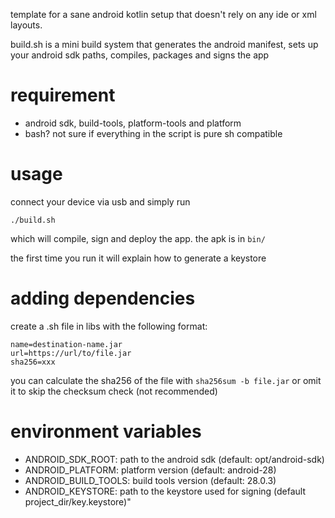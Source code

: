template for a sane android kotlin setup that doesn't rely on any ide or
xml layouts.

build.sh is a mini build system that generates the android manifest,
sets up your android sdk paths, compiles, packages and signs the app

# requirement
* android sdk, build-tools, platform-tools and platform
* bash? not sure if everything in the script is pure sh compatible

# usage
connect your device via usb and simply run

```
./build.sh
```

which will compile, sign and deploy the app. the apk is in ```bin/```

the first time you run it will explain how to generate a keystore

# adding dependencies
create a .sh file in libs with the following format:

```
name=destination-name.jar
url=https://url/to/file.jar
sha256=xxx
```

you can calculate the sha256 of the file with ```sha256sum -b file.jar```
or omit it to skip the checksum check (not recommended)

# environment variables
* ANDROID_SDK_ROOT: path to the android sdk (default: opt/android-sdk)
* ANDROID_PLATFORM: platform version (default: android-28)
* ANDROID_BUILD_TOOLS: build tools version (default: 28.0.3)
* ANDROID_KEYSTORE: path to the keystore used for signing
  (default project_dir/key.keystore)"
